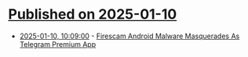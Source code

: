 # [Published on 2025-01-10](index.md)

* [2025-01-10, 10:09:00](https://soylentnews.org/article.pl?sid=25/01/09/1353211&from=rss) - [Firescam Android Malware Masquerades As Telegram Premium App ](https://soylentnews.org/article.pl?sid=25/01/09/1353211&from=rss)
